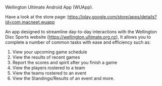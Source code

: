 Wellington Ultimate Android App (WUApp).

Have a look at the store page: https://play.google.com/store/apps/details?id=com.macneet.wuapp

An app designed to streamline day-to-day interactions with the Wellington Disc Sports website (https://wellington.ultimate.org.nz), It allows you to complete a number of common tasks with ease and efficiency such as:

1. View your upcoming game schedule
2. View the results of recent games
3. Report the scores and spirit after you finish a game
4. View the players rostered to a team
5. View the teams rostered to an event
6. View the Standings/Results of an event
and more.

